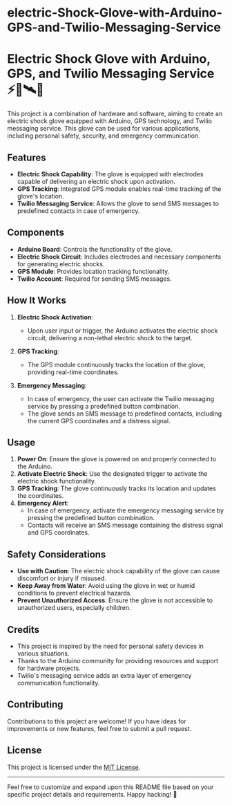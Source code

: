 # electric-Shock-Glove-with-Arduino-GPS-and-Twilio-Messaging-Service
# Electric Shock Glove with Arduino, GPS, and Twilio Messaging Service ⚡🧤🛰️📱

This project is a combination of hardware and software, aiming to create an electric shock glove equipped with Arduino, GPS technology, and Twilio messaging service. This glove can be used for various applications, including personal safety, security, and emergency communication.

## Features

- **Electric Shock Capability**: The glove is equipped with electrodes capable of delivering an electric shock upon activation.
- **GPS Tracking**: Integrated GPS module enables real-time tracking of the glove's location.
- **Twilio Messaging Service**: Allows the glove to send SMS messages to predefined contacts in case of emergency.

## Components

- **Arduino Board**: Controls the functionality of the glove.
- **Electric Shock Circuit**: Includes electrodes and necessary components for generating electric shocks.
- **GPS Module**: Provides location tracking functionality.
- **Twilio Account**: Required for sending SMS messages.

## How It Works

1. **Electric Shock Activation**:
   - Upon user input or trigger, the Arduino activates the electric shock circuit, delivering a non-lethal electric shock to the target.
   
2. **GPS Tracking**:
   - The GPS module continuously tracks the location of the glove, providing real-time coordinates.
   
3. **Emergency Messaging**:
   - In case of emergency, the user can activate the Twilio messaging service by pressing a predefined button combination.
   - The glove sends an SMS message to predefined contacts, including the current GPS coordinates and a distress signal.

## Usage

1. **Power On**: Ensure the glove is powered on and properly connected to the Arduino.
2. **Activate Electric Shock**: Use the designated trigger to activate the electric shock functionality.
3. **GPS Tracking**: The glove continuously tracks its location and updates the coordinates.
4. **Emergency Alert**:
   - In case of emergency, activate the emergency messaging service by pressing the predefined button combination.
   - Contacts will receive an SMS message containing the distress signal and GPS coordinates.

## Safety Considerations

- **Use with Caution**: The electric shock capability of the glove can cause discomfort or injury if misused.
- **Keep Away from Water**: Avoid using the glove in wet or humid conditions to prevent electrical hazards.
- **Prevent Unauthorized Access**: Ensure the glove is not accessible to unauthorized users, especially children.

## Credits

- This project is inspired by the need for personal safety devices in various situations.
- Thanks to the Arduino community for providing resources and support for hardware projects.
- Twilio's messaging service adds an extra layer of emergency communication functionality.

## Contributing

Contributions to this project are welcome! If you have ideas for improvements or new features, feel free to submit a pull request.

## License

This project is licensed under the [MIT License](LICENSE).

---

Feel free to customize and expand upon this README file based on your specific project details and requirements. Happy hacking! 🚀
